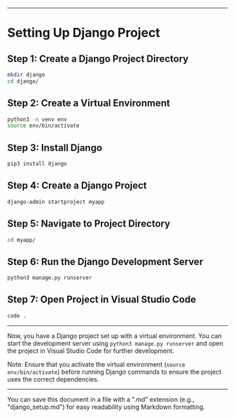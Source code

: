 
---

# Setting Up Django Project

## Step 1: Create a Django Project Directory

```bash
mkdir django
cd django/
```

## Step 2: Create a Virtual Environment

```bash
python3 -m venv env
source env/bin/activate
```

## Step 3: Install Django

```bash
pip3 install django
```

## Step 4: Create a Django Project

```bash
django-admin startproject myapp
```

## Step 5: Navigate to Project Directory

```bash
cd myapp/
```

## Step 6: Run the Django Development Server

```bash
python3 manage.py runserver
```

## Step 7: Open Project in Visual Studio Code

```bash
code .
```

---

Now, you have a Django project set up with a virtual environment. You can start the development server using `python3 manage.py runserver` and open the project in Visual Studio Code for further development.

Note: Ensure that you activate the virtual environment (`source env/bin/activate`) before running Django commands to ensure the project uses the correct dependencies.

--- 

You can save this document in a file with a ".md" extension (e.g., "django_setup.md") for easy readability using Markdown formatting.